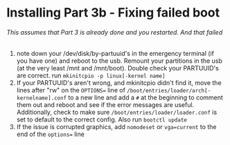 # Installing Part 3b - Fixing failed boot
###### This assumes that Part 3 is already done and you restarted.  And that failed
1) note down your /dev/disk/by-partuuid's in the emergency terminal (if you have one) and reboot to the usb.  Remount your partitions in the usb (at the very least /mnt and /mnt/boot).  Double check your PARTUUID's are correct.  run ```mkinitcpio -p linux[-kernel name]```
2) If your PARTUUID's aren't wrong, and mkinitcpio didn't find it, move the lines after "rw" on the ```OPTIONS=``` line of ```/boot/entries/loader/arch[-kernelname].conf``` to a new line and add a ```#``` at the beginning to comment them out and reboot and see if the error messages are useful.  Additionally, check to make sure ```/boot/entries/loader/loader.conf``` is set to default to the correct config.  Also run ```bootctl update```
3) If the issue is corrupted graphics, add ```nomodeset``` or ```vga=current``` to the end of the ```options=``` line
